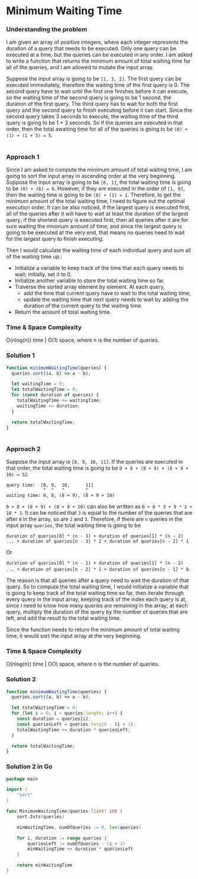 # Minimum Waiting Time

### Understanding the problem

I am given an array of positive integers, where each integer represents the duration of a query that needs to be executed. Only one query can be executed at a time, but the queries can be executed in any order. I am asked to write a function that returns the minimum amount of total waiting time for all of the queries, and I am allowed to mutate the input array.

Suppose the input array is going to be `[1, 3, 2]`. The first query can be executed immediately, therefore the waiting time of the first query is 0. The second query have to wait until the first one finishes before it can execute, so the waiting time of the second query is going to be 1 second, the duration of the first query. The third query has to wait for both the first query and the second query to finish executing before it can start. Since the second query takes 3 seconds to execute, the waiting time of the third query is going to be 1 + 3 seconds. So if the queries are executed in that order, then the total awaiting time for all of the queries is going to be `(0) + (1) + (1 + 3) = 5`.

#

### Approach 1

Since I am asked to compute the minimum amount of total waiting time, I am going to sort the input array in ascending order at the very beginning. Suppose the input array is going to be `[6, 1]`, the total waiting time is going to be `(0) + (6) = 6`. However, if they are executed in the order of `[1, 6]`, then the waiting time is going to be `(0) + (1) = 1`. Therefore, to get the minimum amount of the total waiting time, I need to figure out the optimal execution order. It can be also noticed, if the largest query is executed first, all of the queries after it will have to wait at least the duration of the largest query; if the shortest query is executed first, then all queries after it are for sure waiting the minimum amount of time, and since the largest query is going to be executed at the very end, that means no queries need to wait for the largest query to finish executing.

Then I would calculate the waiting time of each individual query and sum all of the waiting time up.:

- Initialize a variable to keep track of the time that each query needs to wait; initially, set it to 0.
- Initialize another variable to store the total waiting time so far.
- Traverse the sorted array element by element. At each query,
  - add the time that current query have to wait to the total waiting time;
  - update the waiting time that next query needs to wait by adding the duration of the current query to the waiting time.
- Return the amount of total waiting time.

### Time & Space Complexity

O(nlog(n)) time | O(1) space, where n is the number of queries.

### Solution 1

```js
function minimumWaitingTime(queries) {
  queries.sort((a, b) => a - b);

  let waitingTime = 0;
  let totalWaitingTime = 0;
  for (const duration of queries) {
    totalWaitingTime += waitingTime;
    waitingTime += duration;
  }

  return totalWaitingTime;
}
```

#

### Approach 2

Suppose the input array is `[8, 9, 10, 11]`. If the queries are executed in that order, the total waiting time is going to be `0 + 8 + (8 + 9) + (8 + 9 + 10) = 52`.

```
query time:  [8, 9,  10,      11]
              ^  ^   ^        ^
waiting time: 0, 8, (8 + 9), (8 + 9 + 10)
```

`0 + 8 + (8 + 9) + (8 + 9 + 10)` can also be written as `0 + 8 * 3 + 9 * 2 + 10 * 1`. It can be noticed that `3` is equal to the number of the queries that are after `8` in the array, so are `2` and `3`. Therefore, if there are `n` queries in the input array `queries`, the total waiting time is going to be

`duration of queries[0] * (n - 1) + duration of queries[1] * (n - 2) ... + duration of queries[n - 3] * 2 + duration of queries[n - 2] * 1`

Or

`duration of queries[0] * (n - 1) + duration of queries[1] * (n - 2) ... + duration of queries[n - 2] * 1 + duration of queries[n - 1] * 0`.

The reason is that all queries after a query need to wait the duration of that query. So to compute the total waiting time, I would initialize a variable that is going to keep track of the total waiting time so far, then iterate through every query in the input array, keeping track of the index each query is at, since I need to know how many queries are remaining in the array; at each query, multiply the duration of the query by the number of queries that are left, and add the result to the total waiting time.

Since the function needs to return the minimum amount of total waiting time, it would sort the input array at the very beginning.

### Time & Space Complexity

O(nlog(n)) time | O(1) space, where n is the number of queries.

### Solution 2

```js
function minimumWaitingTime(queries) {
  queries.sort((a, b) => a - b);

  let totalWaitingTime = 0;
  for (let i = 0; i < queries.length; i++) {
    const duration = queries[i];
    const queriesLeft = queries.length - (i + 1);
    totalWaitingTime += duration * queriesLeft;
  }

  return totalWaitingTime;
}
```

### Solution 2 in Go

```go
package main

import (
	"sort"
)

func MinimumWaitingTime(queries []int) int {
	sort.Ints(queries)

	minWaitingTime, numOfQueries := 0, len(queries)

	for i, duration := range queries {
		queriesLeft := numOfQueries - (i + 1)
		minWaitingTime += duration * queriesLeft
	}

	return minWaitingTime
}
```
